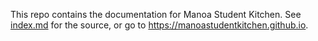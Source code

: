 This repo contains the documentation for Manoa Student Kitchen. See [index.md](https://github.com/manoastudentkitchen/manoastudentkitchen.github.io/blob/master/index.md) for the source, or go to https://manoastudentkitchen.github.io.
